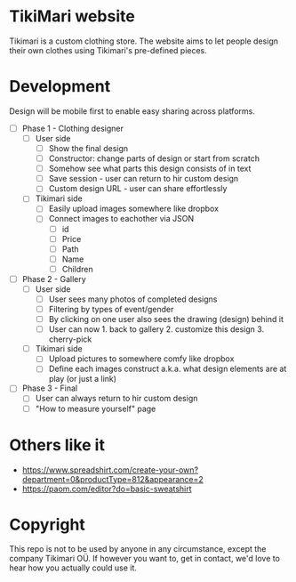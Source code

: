 # TikiMari website

Tikimari is a custom clothing store. The website aims to let people design their own clothes using Tikimari's pre-defined pieces.

# Development

Design will be mobile first to enable easy sharing across platforms.

- [ ] Phase 1 - Clothing designer
  - [ ] User side
    - [ ] Show the final design
    - [ ] Constructor: change parts of design or start from scratch
    - [ ] Somehow see what parts this design consists of in text
    - [ ] Save session - user can return to hir custom design
    - [ ] Custom design URL - user can share effortlessly
  - [ ] Tikimari side
    - [ ] Easily upload images somewhere like dropbox
    - [ ] Connect images to eachother via JSON
      - [ ] id
      - [ ] Price
      - [ ] Path
      - [ ] Name
      - [ ] Children
- [ ] Phase 2 - Gallery
  - [ ] User side
    - [ ] User sees many photos of completed designs
    - [ ] Filtering by types of event/gender
    - [ ] By clicking on one user also sees the drawing (design) behind it
    - [ ] User can now 1. back to gallery 2. customize this design 3. cherry-pick
  - [ ] Tikimari side
    - [ ] Upload pictures to somewhere comfy like dropbox
    - [ ] Define each images construct a.k.a. what design elements are at play (or just a link)
- [ ] Phase 3 - Final
  - [ ] User can always return to hir custom design
  - [ ] "How to measure yourself" page
  
# Others like it

- https://www.spreadshirt.com/create-your-own?department=0&productType=812&appearance=2
- https://paom.com/editor?do=basic-sweatshirt

# Copyright

This repo is not to be used by anyone in any circumstance, except the company Tikimari OÜ. If however you want to, get in contact, we'd love to hear how you actually could use it.
